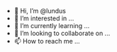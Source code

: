 - 👋 Hi, I’m @lundus
- 👀 I’m interested in ...
- 🌱 I’m currently learning ...
- 💞️ I’m looking to collaborate on ...
- 📫 How to reach me ...

<!---
lundus/lundus is a ✨ special ✨ repository because its `README.md` (this file) appears on your GitHub profile.
You can click the Preview link to take a look at your changes.
--->
